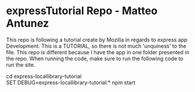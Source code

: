 # expressTutorial Repo - Matteo Antunez
This repo is following a tutorial create by Mozilla in regards to express app Development. This is a TUTORIAL, so there is not much 'unquiness' to the file.
This repo is different because I have the app in one folder presented in the repo. When running the code, make sure to run the following code to run the site.
 
  cd express-locallibrary-tutorial  
  SET DEBUG=express-locallibrary-tutorial:* 
  npm start

